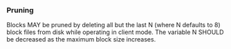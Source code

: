 ### Pruning ###

Blocks MAY be pruned by deleting all but the last N (where N defaults to 8) block files from disk while operating in client mode. The variable N SHOULD be decreased as the maximum block size increases.
